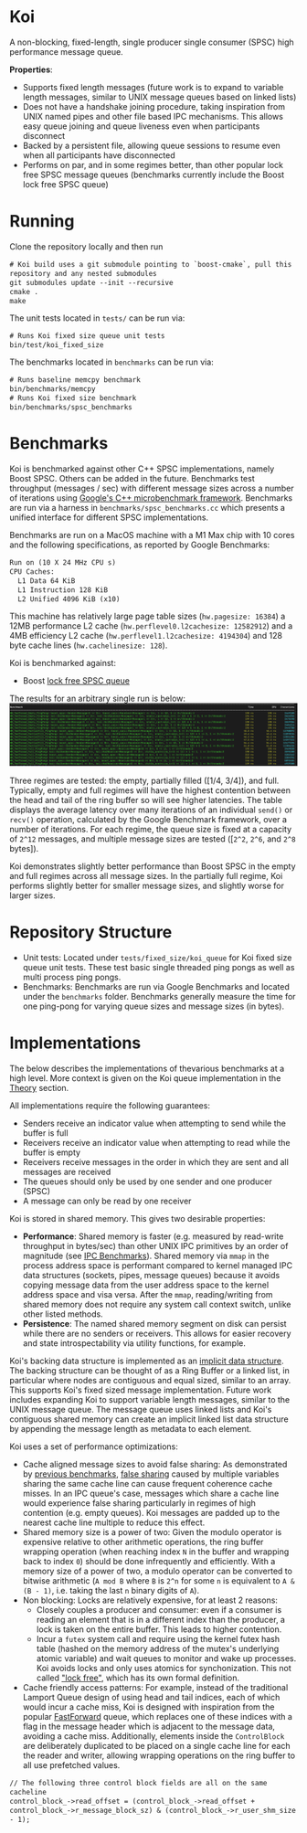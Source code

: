 # Koi
A non-blocking, fixed-length, single producer single consumer (SPSC) high performance message queue.

**Properties**:
* Supports fixed length messages (future work is to expand to variable length messages, similar to UNIX message queues based on linked lists)
* Does not have a handshake joining procedure, taking inspiration from UNIX named pipes and other file based IPC mechanisms. This allows easy queue joining and queue liveness even when participants disconnect
* Backed by a persistent file, allowing queue sessions to resume even when all participants have disconnected
* Performs on par, and in some regimes better, than other popular lock free SPSC message queues (benchmarks currently include the Boost lock free SPSC queue)

# Running
Clone the repository locally and then run

```shell
# Koi build uses a git submodule pointing to `boost-cmake`, pull this repository and any nested submodules 
git submodules update --init --recursive
cmake .
make
```

The unit tests located in `tests/` can be run via:
```shell
# Runs Koi fixed size queue unit tests
bin/test/koi_fixed_size
```

The benchmarks located in `benchmarks` can be run via:
```shell
# Runs baseline memcpy benchmark
bin/benchmarks/memcpy
# Runs Koi fixed size benchmark
bin/benchmarks/spsc_benchmarks
```

# Benchmarks
Koi is benchmarked against other C++ SPSC implementations, namely Boost SPSC. Others can be added in the future. Benchmarks test throughput (messages / sec) with different message sizes across a number of iterations using [Google's C++ microbenchmark framework](https://github.com/google/benchmark/tree/main). Benchmarks are run via a harness in `benchmarks/spsc_benchmarks.cc` which presents a unified interface for different SPSC implementations.

Benchmarks are run on a MacOS machine with a M1 Max chip with 10 cores and the following specifications, as reported by Google Benchmarks:
```
Run on (10 X 24 MHz CPU s)
CPU Caches:
  L1 Data 64 KiB
  L1 Instruction 128 KiB
  L2 Unified 4096 KiB (x10)
```

This machine has relatively large page table sizes (`hw.pagesize: 16384`) a 12MB performance L2 cache (`hw.perflevel0.l2cachesize: 12582912`) and a 4MB efficiency L2 cache (`hw.perflevel1.l2cachesize: 4194304`) and 128 byte cache lines (`hw.cachelinesize: 128`).

Koi is benchmarked against:
- Boost [lock free SPSC queue](https://www.boost.org/doc/libs/1_76_0/doc/html/boost/lockfree/spsc_queue.html)

The results for an arbitrary single run is below:
![Benchmark](assets/benchmark.png)

Three regimes are tested: the empty, partially filled ([1/4, 3/4]), and full. Typically, empty and full regimes will have the highest contention between the head and tail of the ring buffer so will see higher latencies. The table displays the average latency over many iterations of an individual `send()` or `recv()` operation, calculated by the Google Benchmark framework, over a number of iterations. For each regime, the queue size is fixed at a capacity of `2^12` messages, and multiple message sizes are tested ([`2^2`, `2^6`, and `2^8` bytes]). 

Koi demonstrates slightly better performance than Boost SPSC in the empty and full regimes across all message sizes. In the partially full regime, Koi performs slightly better for smaller message sizes, and slightly worse for larger sizes.

# Repository Structure
- Unit tests: Located under `tests/fixed_size/koi_queue` for Koi fixed size queue unit tests. These test basic single threaded ping pongs as well as multi process ping pongs.
- Benchmarks: Benchmarks are run via Google Benchmarks and located under the `benchmarks` folder. Benchmarks generally measure the time for one ping-pong for varying queue sizes and message sizes (in bytes).  

# Implementations
The below describes the implementations of thevarious benchmarks at a high level. More context is given on the Koi queue implementation in the [Theory](#theory) section.

All implementations require the following guarantees:
- Senders receive an indicator value when attempting to send while the buffer is full
- Receivers receive an indicator value when attempting to read while the buffer is empty
- Receivers receive messages in the order in which they are sent and all messages are received
- The queues should only be used by one sender and one producer (SPSC)
- A message can only be read by one receiver

Koi is stored in shared memory. This gives two desirable properties: 
- **Performance**: Shared memory is faster (e.g. measured by read-write throughput in bytes/sec) than other UNIX IPC primitives by an order of magnitude (see [IPC Benchmarks](https://github.com/brylee10/unix-ipc-benchmarks)). Shared memory via `mmap` in the process address space is performant compared to kernel managed IPC data structures (sockets, pipes, message queues) because it avoids copying message data from the user address space to the kernel address space and visa versa. After the `mmap`, reading/writing from shared memory does not require any system call context switch, unlike other listed methods. 
- **Persistence**: The named shared memory segment on disk can persist while there are no senders or receivers. This allows for easier recovery and state introspectability via utility functions, for example.  

Koi's backing data structure is implemented as an [implicit data structure](<https://en.wikipedia.org/wiki/Implicit_data_structure#:~:text=Historically%2C%20Munro%20%26%20Suwanda%20(1980,single%20array%2C%20with%20only%20the>). The backing structure can be thought of as a Ring Buffer or a linked list, in particular where nodes are contiguous and equal sized, similar to an array. This supports Koi's fixed sized message implementation. Future work includes expanding Koi to support variable length messages, similar to the UNIX message queue. The message queue uses linked lists and Koi's contiguous shared memory can create an implicit linked list data structure by appending the message length as metadata to each element. 

Koi uses a set of performance optimizations:
- Cache aligned message sizes to avoid false sharing: As demonstrated by [previous benchmarks](https://github.com/brylee10/cache-effects), [false sharing](https://en.wikipedia.org/wiki/False_sharing) caused by multiple variables sharing the same cache line can cause frequent coherence cache misses. In an IPC queue's case, messages which share a cache line would experience false sharing particularly in regimes of high contention (e.g. empty queues). Koi messages are padded up to the nearest cache line multiple to reduce this effect.
- Shared memory size is a power of two: Given the modulo operator is expensive relative to other arithmetic operations, the ring buffer wrapping operation (when reaching index `N` in the buffer and wrapping back to index `0`) should be done infrequently and efficiently. With a memory size of a power of two, a modulo operator can be converted to bitwise arithmetic (`A mod B` where `B` is `2^n` for some `n` is equivalent to `A & (B - 1)`, i.e. taking the last `n` binary digits of `A`).
- Non blocking: Locks are relatively expensive, for at least 2 reasons:
    - Closely couples a producer and consumer: even if a consumer is reading an element that is in a different index than the producer, a lock is taken on the entire buffer. This leads to higher contention.
    - Incur a `futex` system call and require using the kernel futex hash table (hashed on the memory address of the mutex's underlying atomic variable) and wait queues to monitor and wake up processes. Koi avoids locks and only uses atomics for synchonization. This not called ["lock free"](https://en.wikipedia.org/wiki/Non-blocking_algorithm), which has its own formal definition.
- Cache friendly access patterns: For example, instead of the traditional Lamport Queue design of using head and tail indices, each of which would incur a cache miss, Koi is designed with inspiration from the popular [FastForward](https://www.researchgate.net/publication/213894711_FastForward_for_Efficient_Pipeline_Parallelism_A_Cache-Optimized_Concurrent_Lock-Free_Queue) queue, which replaces one of these indices with a flag in the message header which is adjacent to the message data, avoiding a cache miss. Additionally, elements inside the `ControlBlock` are deliberately duplicated to be placed on a single cache line for each the reader and writer, allowing wrapping operations on the ring buffer to all use prefetched values.
```
// The following three control block fields are all on the same cacheline
control_block_->read_offset = (control_block_->read_offset + control_block_->r_message_block_sz) & (control_block_->r_user_shm_size - 1);
```
